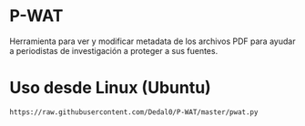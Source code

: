 P-WAT
=====

Herramienta para ver y modificar metadata de los archivos PDF para ayudar a periodistas de investigación a proteger a sus fuentes. 


Uso desde Linux (Ubuntu)
========================

    https://raw.githubusercontent.com/Dedal0/P-WAT/master/pwat.py
